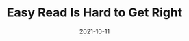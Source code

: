 ---
date: 2021-10-11
permalink: false
publisher: govuk
tags:
  - accessibility
  - readability
target_url: https://designnotes.blog.gov.uk/2021/10/11/easy-read-is-hard-to-get-right/
title: Easy Read Is Hard to Get Right
---